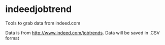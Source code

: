 # indeedjobtrend
Tools to grab data from indeed.com

Data is from http://www.indeed.com/jobtrends.  Data will be saved in .CSV format